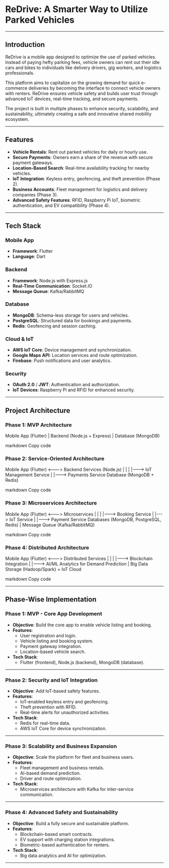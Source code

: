 # **ReDrive: A Smarter Way to Utilize Parked Vehicles**

---

## **Introduction**

ReDrive is a mobile app designed to optimize the use of parked vehicles. Instead of paying hefty parking fees, vehicle owners can rent out their idle cars and bikes to individuals like delivery drivers, gig workers, and logistics professionals. 

This platform aims to capitalize on the growing demand for quick e-commerce deliveries by becoming the interface to connect vehicle owners with renters. ReDrive ensures vehicle safety and builds user trust through advanced IoT devices, real-time tracking, and secure payments. 

The project is built in multiple phases to enhance security, scalability, and sustainability, ultimately creating a safe and innovative shared mobility ecosystem.

---

## **Features**

- **Vehicle Rentals**: Rent out parked vehicles for daily or hourly use.
- **Secure Payments**: Owners earn a share of the revenue with secure payment gateways.
- **Location-Based Search**: Real-time availability tracking for nearby vehicles.
- **IoT Integration**: Keyless entry, geofencing, and theft prevention (Phase 2).
- **Business Accounts**: Fleet management for logistics and delivery companies (Phase 3).
- **Advanced Safety Features**: RFID, Raspberry Pi IoT, biometric authentication, and EV compatibility (Phase 4).

---

## **Tech Stack**

### **Mobile App**
- **Framework**: Flutter
- **Language**: Dart

### **Backend**
- **Framework**: Node.js with Express.js
- **Real-Time Communication**: Socket.IO
- **Message Queue**: Kafka/RabbitMQ

### **Database**
- **MongoDB**: Schema-less storage for users and vehicles.
- **PostgreSQL**: Structured data for bookings and payments.
- **Redis**: Geofencing and session caching.

### **Cloud & IoT**
- **AWS IoT Core**: Device management and synchronization.
- **Google Maps API**: Location services and route optimization.
- **Firebase**: Push notifications and user analytics.

### **Security**
- **OAuth 2.0** / **JWT**: Authentication and authorization.
- **IoT Devices**: Raspberry Pi and RFID for enhanced security.

---

## **Project Architecture**

### **Phase 1: MVP Architecture**
Mobile App (Flutter) | Backend (Node.js + Express) | Database (MongoDB)

markdown
Copy code

### **Phase 2: Service-Oriented Architecture**
Mobile App (Flutter) <---> Backend Services (Node.js) | | | |---> IoT Management Service | |---> Payments Service Database (MongoDB + Redis)

markdown
Copy code

### **Phase 3: Microservices Architecture**
Mobile App (Flutter) <---> Microservices | | | |---> Booking Service | |---> IoT Service | |---> Payment Service Databases (MongoDB, PostgreSQL, Redis) | Message Queue (Kafka/RabbitMQ)

markdown
Copy code

### **Phase 4: Distributed Architecture**
Mobile App (Flutter) <---> Distributed Services | | | |---> Blockchain Integration | |---> AI/ML Analytics for Demand Prediction | Big Data Storage (Hadoop/Spark) + IoT Cloud

markdown
Copy code

---

## **Phase-Wise Implementation**

### **Phase 1: MVP - Core App Development**
- **Objective**: Build the core app to enable vehicle listing and booking.
- **Features**:
  - User registration and login.
  - Vehicle listing and booking system.
  - Payment gateway integration.
  - Location-based vehicle search.
- **Tech Stack**:
  - Flutter (frontend), Node.js (backend), MongoDB (database).

---

### **Phase 2: Security and IoT Integration**
- **Objective**: Add IoT-based safety features.
- **Features**:
  - IoT-enabled keyless entry and geofencing.
  - Theft prevention with RFID.
  - Real-time alerts for unauthorized activities.
- **Tech Stack**:
  - Redis for real-time data.
  - AWS IoT Core for device synchronization.

---

### **Phase 3: Scalability and Business Expansion**
- **Objective**: Scale the platform for fleet and business users.
- **Features**:
  - Fleet management and business rentals.
  - AI-based demand prediction.
  - Driver and route optimization.
- **Tech Stack**:
  - Microservices architecture with Kafka for inter-service communication.

---

### **Phase 4: Advanced Safety and Sustainability**
- **Objective**: Build a fully secure and sustainable platform.
- **Features**:
  - Blockchain-based smart contracts.
  - EV support with charging station integrations.
  - Biometric-based authentication for renters.
- **Tech Stack**:
  - Big data analytics and AI for optimization.

---
